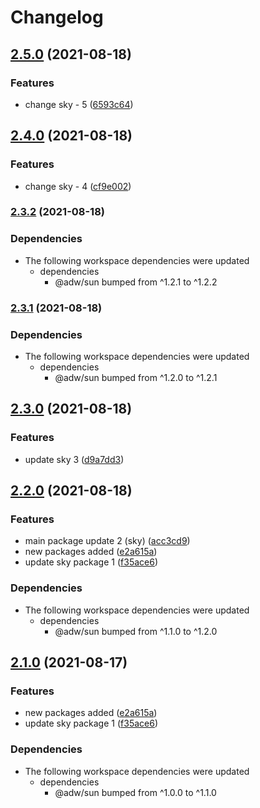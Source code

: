 # Changelog

## [2.5.0](https://www.github.com/AnDeVerin/uni/compare/sky-v2.4.0...sky-v2.5.0) (2021-08-18)


### Features

* change sky - 5 ([6593c64](https://www.github.com/AnDeVerin/uni/commit/6593c642ad9a639c5c5a3e07c8f09d6720d65742))

## [2.4.0](https://www.github.com/AnDeVerin/uni/compare/sky-v2.3.2...sky-v2.4.0) (2021-08-18)


### Features

* change sky - 4 ([cf9e002](https://www.github.com/AnDeVerin/uni/commit/cf9e002f10fcd1f4c12bb1dcde7b88cb90f1b871))

### [2.3.2](https://www.github.com/AnDeVerin/uni/compare/sky-v2.3.1...sky-v2.3.2) (2021-08-18)


### Dependencies

* The following workspace dependencies were updated
  * dependencies
    * @adw/sun bumped from ^1.2.1 to ^1.2.2

### [2.3.1](https://www.github.com/AnDeVerin/uni/compare/sky-v2.3.0...sky-v2.3.1) (2021-08-18)


### Dependencies

* The following workspace dependencies were updated
  * dependencies
    * @adw/sun bumped from ^1.2.0 to ^1.2.1

## [2.3.0](https://www.github.com/AnDeVerin/uni/compare/sky-v2.2.0...sky-v2.3.0) (2021-08-18)


### Features

* update sky 3 ([d9a7dd3](https://www.github.com/AnDeVerin/uni/commit/d9a7dd381a339b69abbb22815c0b2f6e003b6b75))

## [2.2.0](https://www.github.com/AnDeVerin/uni/compare/sky-v2.1.0...sky-v2.2.0) (2021-08-18)


### Features

* main package update 2 (sky) ([acc3cd9](https://www.github.com/AnDeVerin/uni/commit/acc3cd98b8df685470d5414bedd32147507992e8))
* new packages added ([e2a615a](https://www.github.com/AnDeVerin/uni/commit/e2a615ad0ffa19a6d0259986bbc67cf60b3d7df1))
* update sky package 1 ([f35ace6](https://www.github.com/AnDeVerin/uni/commit/f35ace60f1662a7d6fba00bb3c475ef9c8e5faf1))


### Dependencies

* The following workspace dependencies were updated
  * dependencies
    * @adw/sun bumped from ^1.1.0 to ^1.2.0

## [2.1.0](https://www.github.com/AnDeVerin/uni/compare/sky-v2.0.0...sky-v2.1.0) (2021-08-17)


### Features

* new packages added ([e2a615a](https://www.github.com/AnDeVerin/uni/commit/e2a615ad0ffa19a6d0259986bbc67cf60b3d7df1))
* update sky package 1 ([f35ace6](https://www.github.com/AnDeVerin/uni/commit/f35ace60f1662a7d6fba00bb3c475ef9c8e5faf1))



### Dependencies

* The following workspace dependencies were updated
  * dependencies
    * @adw/sun bumped from ^1.0.0 to ^1.1.0
